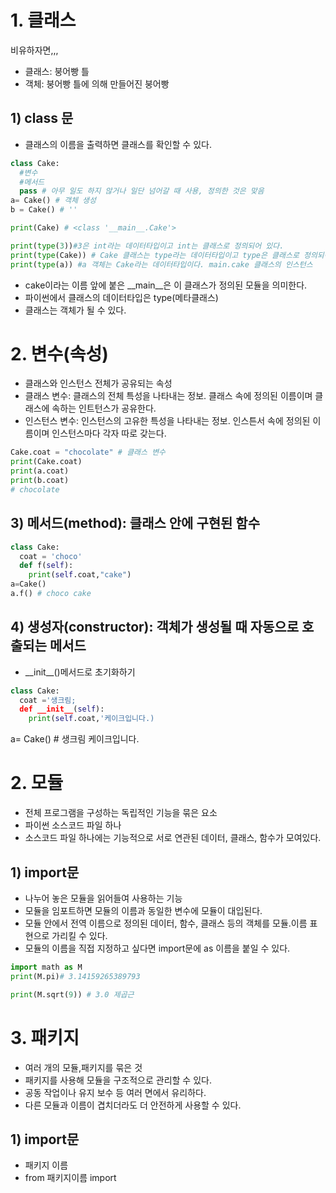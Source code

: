 # 1. 클래스

비유하자면,,,
- 클래스: 붕어빵 틀
- 객체: 붕어빵 틀에 의해 만들어진 붕어빵

## 1) class 문
- 클래스의 이름을 출력하면 클래스를 확인할 수 있다.

```python
class Cake:
  #변수
  #메서드
  pass # 아무 일도 하지 않거나 일단 넘어갈 때 사용, 정의한 것은 맞음
a= Cake() # 객체 생성
b = Cake() # ''

print(Cake) # <class '__main__.Cake'>
```

```python
print(type(3))#3은 int라는 데이터타입이고 int는 클래스로 정의되어 있다.
print(type(Cake)) # Cake 클래스는 type라는 데이터타입이고 type은 클래스로 정의되어 있다.
print(type(a)) #a 객체는 Cake라는 데이터타입이다. main.cake 클래스의 인스턴스
```

- cake이라는 이름 앞에 붙은 __main__은 이 클래스가 정의된 모듈을 의미한다.
- 파이썬에서 클래스의 데이터타입은 type(메타클래스)
- 클래스는 객체가 될 수 있다.

# 2. 변수(속성)
- 클래스와 인스턴스 전체가 공유되는 속성
- 클래스 변수: 클래스의 전체 특성을 나타내는 정보. 클래스 속에 정의된 이름이며 클래스에 속하는 인트턴스가 공유한다.
- 인스턴스 변수: 인스턴스의 고유한 특성을 나타내는 정보. 인스튼서 속에 정의된 이름이며 인스턴스마다 각자 따로 갖는다.

```python 
Cake.coat = "chocolate" # 클래스 변수
print(Cake.coat)
print(a.coat)
print(b.coat)
# chocolate
```

## 3) 메서드(method): 클래스 안에 구현된 함수

```python
class Cake:
  coat = 'choco'
  def f(self):
    print(self.coat,"cake")
a=Cake()
a.f() # choco cake
```

## 4) 생성자(constructor): 객체가 생성될 때 자동으로 호출되는 메서드
- \_\_init\_\_()메서드로 초기화하기

```python
class Cake:
  coat ='생크림;
  def __init__(self):
    print(self.coat,'케이크입니다.)
```
a= Cake() # 생크림 케이크입니다.

# 2. 모듈
- 전체 프로그램을 구성하는 독립적인 기능을 묶은 요소
- 파이썬 소스코드 파일 하나
- 소스코드 파일 하나에는 기능적으로 서로 연관된 데이터, 클래스, 함수가 모여있다.

## 1) import문
- 나누어 놓은 모듈을 읽어들여 사용하는 기능
- 모듈을 임포트하면 모듈의 이름과 동일한 변수에 모듈이 대입된다.
- 모듈 안에서 전역 이름으로 정의된 데이터, 함수, 클래스 등의 객체를 모듈.이름 표현으로 가리킬 수 있다.
- 모듈의 이름을 직접 지정하고 싶다면 import문에 as 이름을 붙일 수 있다.

```python
import math as M
print(M.pi)# 3.14159265389793

print(M.sqrt(9)) # 3.0 제곱근
```

# 3. 패키지
- 여러 개의 모듈,패키지를 묶은 것
- 패키지를 사용해 모듈을 구조적으로 관리할 수 있다.
- 공동 작업이나 유지 보수 등 여러 면에서 유리하다.
- 다른 모듈과 이름이 겹치더라도 더 안전하게 사용할 수 있다.

## 1) import문
- 패키지 이름
- from 패키지이름 import 










